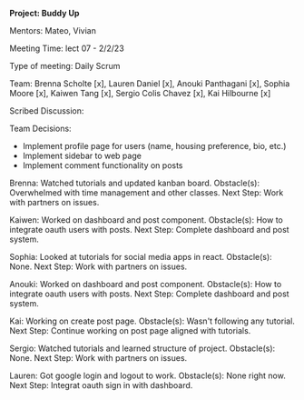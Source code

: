 **Project: Buddy Up**

Mentors: Mateo, Vivian

Meeting Time: lect 07 - 2/2/23

Type of meeting: Daily Scrum

Team: Brenna Scholte [x], Lauren Daniel [x], Anouki Panthagani [x], Sophia Moore [x], Kaiwen Tang [x], Sergio Colis Chavez [x], Kai Hilbourne [x]

Scribed Discussion: 

Team Decisions:
- Implement profile page for users (name, housing preference, bio, etc.)
- Implement sidebar to web page
- Implement comment functionality on posts

Brenna: Watched tutorials and updated kanban board. Obstacle(s): Overwhelmed with time management and other classes. Next Step: Work with partners on issues. 

Kaiwen: Worked on dashboard and post component. Obstacle(s): How to integrate oauth users with posts. Next Step: Complete dashboard and post system. 

Sophia: Looked at tutorials for social media apps in react. Obstacle(s): None. Next Step: Work with partners on issues. 

Anouki: Worked on dashboard and post component. Obstacle(s): How to integrate oauth users with posts. Next Step: Complete dashboard and post system. 

Kai: Working on create post page. Obstacle(s): Wasn't following any tutorial. Next Step: Continue working on post page aligned with tutorials. 

Sergio: Watched tutorials and learned structure of project. Obstacle(s): None. Next Step: Work with partners on issues. 

Lauren: Got google login and logout to work. Obstacle(s): None right now. Next Step: Integrat oauth sign in with dashboard. 
